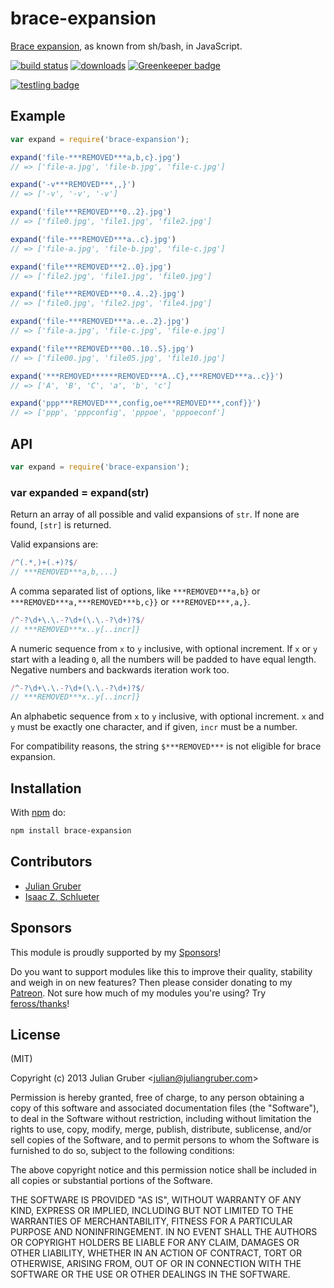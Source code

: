 # brace-expansion

[Brace expansion](https://www.gnu.org/software/bash/manual/html_node/Brace-Expansion.html), 
as known from sh/bash, in JavaScript.

[![build status](https://secure.travis-ci.org/juliangruber/brace-expansion.svg)](http://travis-ci.org/juliangruber/brace-expansion)
[![downloads](https://img.shields.io/npm/dm/brace-expansion.svg)](https://www.npmjs.org/package/brace-expansion)
[![Greenkeeper badge](https://badges.greenkeeper.io/juliangruber/brace-expansion.svg)](https://greenkeeper.io/)

[![testling badge](https://ci.testling.com/juliangruber/brace-expansion.png)](https://ci.testling.com/juliangruber/brace-expansion)

## Example

```js
var expand = require('brace-expansion');

expand('file-***REMOVED***a,b,c}.jpg')
// => ['file-a.jpg', 'file-b.jpg', 'file-c.jpg']

expand('-v***REMOVED***,,}')
// => ['-v', '-v', '-v']

expand('file***REMOVED***0..2}.jpg')
// => ['file0.jpg', 'file1.jpg', 'file2.jpg']

expand('file-***REMOVED***a..c}.jpg')
// => ['file-a.jpg', 'file-b.jpg', 'file-c.jpg']

expand('file***REMOVED***2..0}.jpg')
// => ['file2.jpg', 'file1.jpg', 'file0.jpg']

expand('file***REMOVED***0..4..2}.jpg')
// => ['file0.jpg', 'file2.jpg', 'file4.jpg']

expand('file-***REMOVED***a..e..2}.jpg')
// => ['file-a.jpg', 'file-c.jpg', 'file-e.jpg']

expand('file***REMOVED***00..10..5}.jpg')
// => ['file00.jpg', 'file05.jpg', 'file10.jpg']

expand('***REMOVED******REMOVED***A..C},***REMOVED***a..c}}')
// => ['A', 'B', 'C', 'a', 'b', 'c']

expand('ppp***REMOVED***,config,oe***REMOVED***,conf}}')
// => ['ppp', 'pppconfig', 'pppoe', 'pppoeconf']
```

## API

```js
var expand = require('brace-expansion');
```

### var expanded = expand(str)

Return an array of all possible and valid expansions of `str`. If none are
found, `[str]` is returned.

Valid expansions are:

```js
/^(.*,)+(.+)?$/
// ***REMOVED***a,b,...}
```

A comma separated list of options, like `***REMOVED***a,b}` or `***REMOVED***a,***REMOVED***b,c}}` or `***REMOVED***,a,}`.

```js
/^-?\d+\.\.-?\d+(\.\.-?\d+)?$/
// ***REMOVED***x..y[..incr]}
```

A numeric sequence from `x` to `y` inclusive, with optional increment.
If `x` or `y` start with a leading `0`, all the numbers will be padded
to have equal length. Negative numbers and backwards iteration work too.

```js
/^-?\d+\.\.-?\d+(\.\.-?\d+)?$/
// ***REMOVED***x..y[..incr]}
```

An alphabetic sequence from `x` to `y` inclusive, with optional increment.
`x` and `y` must be exactly one character, and if given, `incr` must be a
number.

For compatibility reasons, the string `$***REMOVED***` is not eligible for brace expansion.

## Installation

With [npm](https://npmjs.org) do:

```bash
npm install brace-expansion
```

## Contributors

- [Julian Gruber](https://github.com/juliangruber)
- [Isaac Z. Schlueter](https://github.com/isaacs)

## Sponsors

This module is proudly supported by my [Sponsors](https://github.com/juliangruber/sponsors)!

Do you want to support modules like this to improve their quality, stability and weigh in on new features? Then please consider donating to my [Patreon](https://www.patreon.com/juliangruber). Not sure how much of my modules you're using? Try [feross/thanks](https://github.com/feross/thanks)!

## License

(MIT)

Copyright (c) 2013 Julian Gruber &lt;julian@juliangruber.com&gt;

Permission is hereby granted, free of charge, to any person obtaining a copy of
this software and associated documentation files (the "Software"), to deal in
the Software without restriction, including without limitation the rights to
use, copy, modify, merge, publish, distribute, sublicense, and/or sell copies
of the Software, and to permit persons to whom the Software is furnished to do
so, subject to the following conditions:

The above copyright notice and this permission notice shall be included in all
copies or substantial portions of the Software.

THE SOFTWARE IS PROVIDED "AS IS", WITHOUT WARRANTY OF ANY KIND, EXPRESS OR
IMPLIED, INCLUDING BUT NOT LIMITED TO THE WARRANTIES OF MERCHANTABILITY,
FITNESS FOR A PARTICULAR PURPOSE AND NONINFRINGEMENT. IN NO EVENT SHALL THE
AUTHORS OR COPYRIGHT HOLDERS BE LIABLE FOR ANY CLAIM, DAMAGES OR OTHER
LIABILITY, WHETHER IN AN ACTION OF CONTRACT, TORT OR OTHERWISE, ARISING FROM,
OUT OF OR IN CONNECTION WITH THE SOFTWARE OR THE USE OR OTHER DEALINGS IN THE
SOFTWARE.
